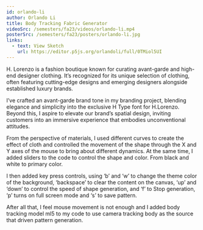 ```yaml
---
id: orlando-li
author: Orlando Li
title: Body Tracking Fabric Generator
videoSrc: /semesters/fa23/videos/orlando-li.mp4
posterSrc: /semesters/fa23/posters/orlando-li.jpg
links:
  - text: View Sketch
    url: https://editor.p5js.org/orlandoli/full/0TMiol5UI
---
```


H. Lorenzo is a fashion boutique known for curating avant-garde and high-end designer clothing. It’s recognized for its unique selection of clothing, often featuring cutting-edge designs and emerging designers alongside established luxury brands.

I’ve crafted an avant-garde brand tone in my branding project, blending elegance and simplicity into the exclusive H Type font for H.Lorenzo. Beyond this, I aspire to elevate our brand’s spatial design, inviting customers into an immersive experience that embodies unconventional attitudes.

From the perspective of materials, I used different curves to create the effect of cloth and controlled the movement of the shape through the X and Y axes of the mouse to bring about different dynamics. At the same time, I added sliders to the code to control the shape and color. From black and white to primary color.

I then added key press controls, using ‘b’ and ‘w’ to change the theme color of the background, ‘backspace’ to clear the content on the canvas, ‘up’ and ‘down’ to control the speed of shape generation, and ‘f’ to Stop generation, ‘p’ turns on full screen mode and ‘s’ to save pattern.

After all that, I feel mouse movement is not enough and I added body tracking model ml5 to my code to use camera tracking body as the source that driven pattern generation.